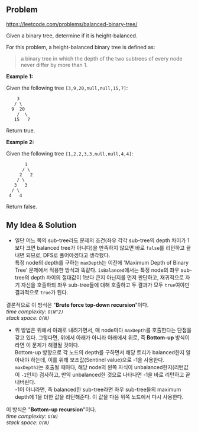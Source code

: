Problem
-------------
https://leetcode.com/problems/balanced-binary-tree/

Given a binary tree, determine if it is height-balanced.

For this problem, a height-balanced binary tree is defined as:

> a binary tree in which the depth of the two subtrees of every node never differ by more than 1.

**Example 1:**

Given the following tree `[3,9,20,null,null,15,7]`:

```
    3
   / \
  9  20
    /  \
   15   7
```  

Return true.  

**Example 2:**

Given the following tree `[1,2,2,3,3,null,null,4,4]`:

```
       1
      / \
     2   2
    / \
   3   3
  / \
 4   4
```

Return false.


My Idea & Solution
-------------
- 일단 어느 쪽의 sub-tree라도 문제의 조건(좌우 각각 sub-tree의 depth 차이가 1보다 크면 balanced 
tree가 아니다)을 만족하지 않으면 바로 `false`를 리턴하고 끝내면 되므로, DFS로 풀어야겠다고 생각했다.  
특정 node의 depth를 구하는 `maxDepth`는 이전에 'Maximum Depth of Binary Tree' 문제에서 적용한 
방식과 똑같다. 
`isBalanced`에서는 특정 node의 좌우 sub-tree의 depth 차이의 절대값이 1보다 큰지 아닌지를 
먼저 판단하고, 재귀적으로 자기 자신을 호출하되 좌우 sub-tree들에 대해 호출하고 두 결과가 
모두 `true`여야만 결과적으로 `true`가 된다.  

결론적으로 이 방식은 "**Brute force top-down recursion**"이다.  
*time complexity: `O(N^2)`*  
*stack space: `O(N)`*   

- 위 방법은 위에서 아래로 내려가면서, 매 node마다 `maxDepth`를 호출한다는 단점을 갖고 있다. 
그렇다면, 위에서 아래가 아니라 아래에서 위로, 즉 **Bottom-up** 방식이라면 이 문제가 해결될 것이다.  
Bottom-up 방향으로 각 노드의 depth를 구하면서 해당 트리가 balanced한지 알아내야 하는데, 
이를 위해 보초값(Sentinel value)으로 -1을 사용한다.  
`maxDepth2`는 호출될 때마다, 해당 node의 왼쪽 자식이 unbalanced한지(리턴값이 `-1`인지) 검사하고, 
만약 unbalanced한 것으로 나타나면 -1을 바로 리턴하고 끝내버린다.  
-1이 아니라면, 즉 balanced한 sub-tree라면 좌우 sub-tree들의 maximum depth에 1을 더한 값을 리턴해준다. 이 값을 
다음 위쪽 노드에서 다시 사용한다.   

이 방식은 "**Bottom-up recursion**"이다.  
*time complexity: `O(N)`*     
*stack space: `O(N)`*